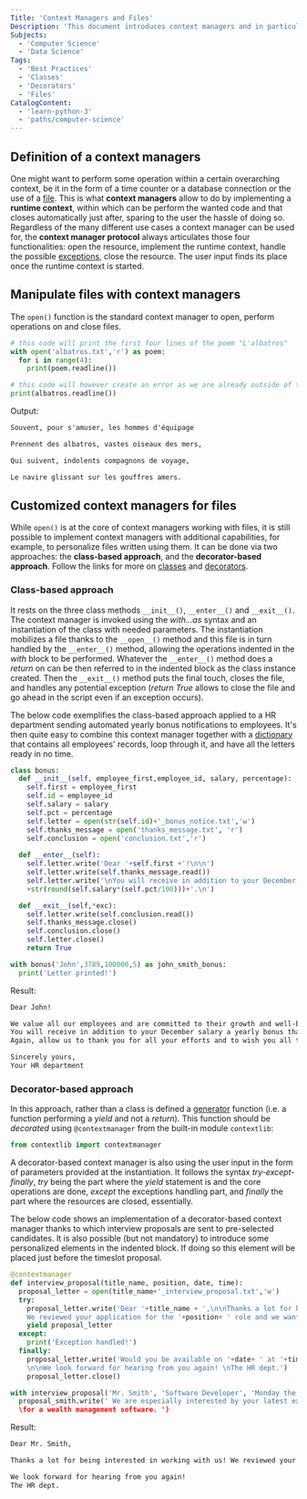 ```yaml
---
Title: 'Context Managers and Files'
Description: 'This document introduces context managers and in particular how they can be used to work with files. It details the two approaches, class-based and decorator-based, thanks to which the user can customize this experience to fit the needs of a given use case.'
Subjects:
  - 'Computer Science'
  - 'Data Science'
Tags:
  - 'Best Practices'
  - 'Classes'
  - 'Decorators'
  - 'Files'
CatalogContent:
  - 'learn-python-3'
  - 'paths/computer-science'
---
```


## Definition of a context managers

One might want to perform some operation within a certain overarching context, be it in the form of a time counter or a database connection or the use of a [file](https://www.codecademy.com/resources/docs/python/files). This is what **context managers** allow to do by implementing a **runtime context**, within which can be perform the wanted code and that closes automatically just after, sparing to the user the hassle of doing so. Regardless of the many different use cases a context manager can be used for, the **context manager protocol** always articulates those four functionalities: open the resource, implement the runtime context, handle the possible [exceptions](https://www.codecademy.com/resources/docs/python/errors), close the resource. The user input finds its place once the runtime context is started.

## Manipulate files with context managers

The `open()` function is the standard context manager to open, perform operations on and close files.

```py
# this code will print the first four lines of the poem "L'albatros"
with open('albatros.txt','r') as poem:
  for i in range(4):
    print(poem.readline())

# this code will however create an error as we are already outside of the indented block and therefore no longer within the context that had been setup
print(albatros.readline())
```
Output:

```md
Souvent, pour s'amuser, les hommes d'équipage

Prennent des albatros, vastes oiseaux des mers,

Qui suivent, indolents compagnons de voyage,

Le navire glissant sur les gouffres amers.
```

## Customized context managers for files

While `open()` is at the core of context managers working with files, it is still possible to implement context managers with additional capabilities, for example, to personalize files written using them. It can be done via two approaches: the **class-based approach**, and the **decorator-based approach**. Follow the links for more on [classes](https://www.codecademy.com/resources/docs/python/classes) and [decorators](https://www.codecademy.com/resources/docs/python/decorators).

### Class-based approach

It rests on the three class methods `__init__()`, `__enter__()` and `__exit__()`. The context manager is invoked using the *with...as* syntax and an instantiation of the class with needed parameters. The instantiation mobilizes a file thanks to the `__open__()` method and this file is in turn handled by the `__enter__()` method, allowing the operations indented in the *with* block to be performed. Whatever the `__enter__()` method does a *return* on can be then referred to in the indented block as the class instance created. Then the `__exit__()` method puts the final touch, closes the file, and handles any potential exception (*return True* allows to close the file and go ahead in the script even if an exception occurs).

The below code exemplifies the class-based approach applied to a HR department sending automated yearly bonus notifications to employees. It's then quite easy to combine this context manager together with a [dictionary](https://www.codecademy.com/resources/docs/python/dictionaries) that contains all employees' records, loop through it, and have all the letters ready in no time.

```py
class bonus:
  def __init__(self, employee_first,employee_id, salary, percentage):
    self.first = employee_first
    self.id = employee_id
    self.salary = salary
    self.pct = percentage
    self.letter = open(str(self.id)+'_bonus_notice.txt','w')
    self.thanks_message = open('thanks_message.txt', 'r')
    self.conclusion = open('conclusion.txt','r')
  
  def __enter__(self):
    self.letter.write('Dear '+self.first +'!\n\n')
    self.letter.write(self.thanks_message.read())
    self.letter.write('\nYou will receive in addition to your December salary a yearly bonus that amounts to $'\ 
    +str(round(self.salary*(self.pct/100)))+'.\n')

  def __exit__(self,*exc):
    self.letter.write(self.conclusion.read())
    self.thanks_message.close()
    self.conclusion.close()
    self.letter.close()
    return True

with bonus('John',3789,100000,5) as john_smith_bonus:
  print('Letter printed!')
  ```

Result:

```md
Dear John!

We value all our employees and are committed to their growth and well-being. We would like to thank you for your amazing work throughout this whole year.
You will receive in addition to your December salary a yearly bonus that amounts to $5000.
Again, allow us to thank you for all your efforts and to wish you all the best, for you and your family.

Sincerely yours,
Your HR department
```
  
### Decorator-based approach

In this approach, rather than a class is defined a [generator](https://www.codecademy.com/resources/docs/python/generators) function (i.e. a function performing a *yield* and not a *return*). This function should be *decorated* using `@contextmanager` from the built-in module `contextlib`:

```py
from contextlib import contextmanager
```

A decorator-based context manager is also using the user input in the form of parameters provided at the instantiation. It follows the syntax *try-except-finally*, *try* being the part where the *yield* statement is and the core operations are done, *except* the exceptions handling part, and *finally* the part where the resources are closed, essentially.

The below code shows an implementation of a decorator-based context manager thanks to which interview proposals are sent to pre-selected candidates. It is also possible (but not mandatory) to introduce some personalized elements in the indented block. If doing so this element will be placed just before the timeslot proposal.

```py
@contextmanager
def interview_proposal(title_name, position, date, time):
  proposal_letter = open(title_name+'_interview_proposal.txt','w')
  try:
    proposal_letter.write('Dear '+title_name + ',\n\nThanks a lot for being interested in working with us! \
    We reviewed your application for the '+position+ ' role and we want to schedule a first visio interview with you.')
    yield proposal_letter
  except:
    print('Exception handled!')
  finally:
    proposal_letter.write('Would you be available on '+date+ ' at '+time+'?\
    \n\nWe look forward for hearing from you again! \nThe HR dept.')
    proposal_letter.close()

with interview_proposal('Mr. Smith', 'Software Developer', 'Monday the 10th of June', '2 pm') as proposal_smith:
  proposal_smith.write(' We are especially interested by your latest experience as a project leader 
  \for a wealth management software. ')
```

Result:

```md
Dear Mr. Smith,

Thanks a lot for being interested in working with us! We reviewed your application for the Software Developer role and we want to schedule a first visio interview with you. We are especially interested by your latest experience as a project leader for a wealth management software. Would you be available on Monday the 10th of June at 2 pm?

We look forward for hearing from you again! 
The HR dept.
```